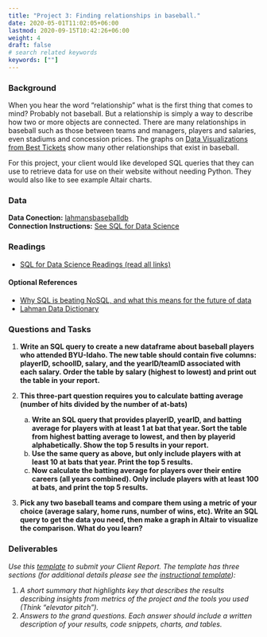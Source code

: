 ```yaml
---
title: "Project 3: Finding relationships in baseball."
date: 2020-05-01T11:02:05+06:00
lastmod: 2020-09-15T10:42:26+06:00
weight: 4
draft: false
# search related keywords
keywords: [""]
---
```



### Background

When you hear the word “relationship” what is the first thing that comes to mind? Probably not baseball. But a relationship is simply a way to describe how two or more objects are connected. There are many relationships in baseball such as those between teams and managers, players and salaries, even stadiums and concession prices. The graphs on [Data Visualizations from Best Tickets](https://web.archive.org/web/20200804101201/http://www.besttickets.com/blog/mlb-players-census/) show many other relationships that exist in baseball.

For this project, your client would like developed SQL queries that they can use to retrieve data for use on their website without needing Python. They would also like to see example Altair charts.

### Data

__Data Conection:__ [lahmansbaseballdb](../../data/lahmansbaseballdb.sqlite)   
__Connection Instructions:__ [See SQL for Data Science](../../course-materials/sql-for-data-science/)

### Readings

- [SQL for Data Science Readings (read all links)](../../course-materials/sql-for-data-science/)

#### Optional References

- [Why SQL is beating NoSQL, and what this means for the future of data](https://blog.timescale.com/blog/why-sql-beating-nosql-what-this-means-for-future-of-data-time-series-database-348b777b847a/)
- [Lahman Data Dictionary](https://data.world/byuidss/cse-250-baseball-database/workspace/file?filename=readme2014.txt)


### Questions and Tasks

1. __Write an SQL query to create a new dataframe about baseball players who attended BYU-Idaho. The new table should contain five columns: playerID, schoolID, salary, and the yearID/teamID associated with each salary. Order the table by salary (highest to lowest) and print out the table in your report.__

2. __This three-part question requires you to calculate batting average (number of hits divided by the number of at-bats)__

    <ol type="a">
        <li> <b>Write an SQL query that provides playerID, yearID, and batting average for players with at least 1 at bat that year. Sort the table from highest batting average to lowest, and then by playerid alphabetically. Show the top 5 results in your report.</b></li>
        <li><b>Use the same query as above, but only include players with at least 10 at bats that year. Print the top 5 results.</b></li>
        <li><b>Now calculate the batting average for players over their entire careers (all years combined). Only include players with at least 100 at bats, and print the top 5 results.</b></li>
    </ol>   

3. __Pick any two baseball teams and compare them using a metric of your choice (average salary, home runs, number of wins, etc). Write an SQL query to get the data you need, then make a graph in Altair to visualize the comparison. What do you learn?__  


### Deliverables

_Use this [template](../../template/ds250_project_template_clean.qmd) to submit your Client Report. The template has three sections (for additional details please see the [instructional template](../../template/ds250_project_template.qmd)):_

1. _A short summary that highlights key that describes the results describing insights from  metrics  of the project and the tools you used (Think “elevator pitch”)._
2. _Answers to the grand questions. Each answer should include a written description of your results, code snippets, charts, and tables._

